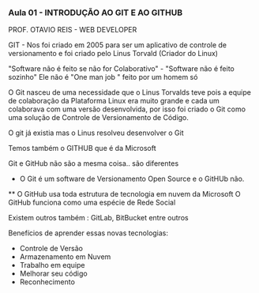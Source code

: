 ### Aula 01 - INTRODUÇÃO AO GIT E AO GITHUB

PROF. OTAVIO REIS - WEB DEVELOPER



GIT - Nos foi criado em 2005 para ser um aplicativo de controle de versionamento e foi criado pelo Linus Torvald
(Criador do Linux)

"Software não é feito se não for Colaborativo" - "Software não é feito sozinho"
Ele não é "One man job " feito por um homem só

O Git nasceu de uma necessidade que o Linus Torvalds teve pois a equipe de colaboração da Plataforma Linux era muito grande
e cada um colaborava com uma versão desenvolvida, por isso foi criado o Git como uma solução de Controle de Versionamento de Código.

O git já existia mas o Linus resolveu desenvolver o Git

Temos também o GITHUB que é da Microsoft

Git e GitHub não são a mesma coisa.. são diferentes

- O Git é um software de Versionamento Open Source e o GitHUb não.

** O GitHub usa toda estrutura de tecnologia em nuvem da Microsoft
O GitHub funciona como uma espécie de Rede Social

Existem outros também : GitLab, BitBucket entre outros

Benefícios de aprender essas novas tecnologias:

- Controle de Versão
- Armazenamento em Nuvem
- Trabalho em equipe
- Melhorar seu código
- Reconhecimento